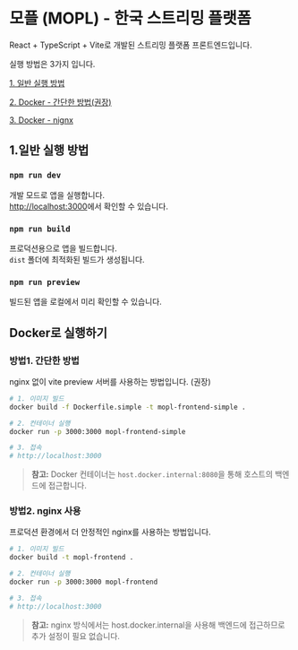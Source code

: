 # 모플 (MOPL) - 한국 스트리밍 플랫폼

React + TypeScript + Vite로 개발된 스트리밍 플랫폼 프론트엔드입니다.

실행 방법은 3가지 입니다.

[1. 일반 실행 방법](#1.일반-실행-방법)

[2. Docker - 간단한 방법(권장)](#방법1.-간단한-방법)

[3. Docker - nignx](#방법2.-nginx-사용)


## 1.일반 실행 방법

### `npm run dev`

개발 모드로 앱을 실행합니다.\
[http://localhost:3000](http://localhost:3000)에서 확인할 수 있습니다.

### `npm run build`

프로덕션용으로 앱을 빌드합니다.\
`dist` 폴더에 최적화된 빌드가 생성됩니다.

### `npm run preview`

빌드된 앱을 로컬에서 미리 확인할 수 있습니다.

## Docker로 실행하기

### 방법1. 간단한 방법
nginx 없이 vite preview 서버를 사용하는 방법입니다. (권장)

```bash
# 1. 이미지 빌드
docker build -f Dockerfile.simple -t mopl-frontend-simple .

# 2. 컨테이너 실행
docker run -p 3000:3000 mopl-frontend-simple

# 3. 접속
# http://localhost:3000
```

> **참고:** Docker 컨테이너는 `host.docker.internal:8080`을 통해 호스트의 백엔드에 접근합니다.

### 방법2. nginx 사용
프로덕션 환경에서 더 안정적인 nginx를 사용하는 방법입니다.

```bash
# 1. 이미지 빌드
docker build -t mopl-frontend .

# 2. 컨테이너 실행
docker run -p 3000:3000 mopl-frontend

# 3. 접속
# http://localhost:3000
```

> **참고:** nginx 방식에서는 host.docker.internal을 사용해 백엔드에 접근하므로 추가 설정이 필요 없습니다.
